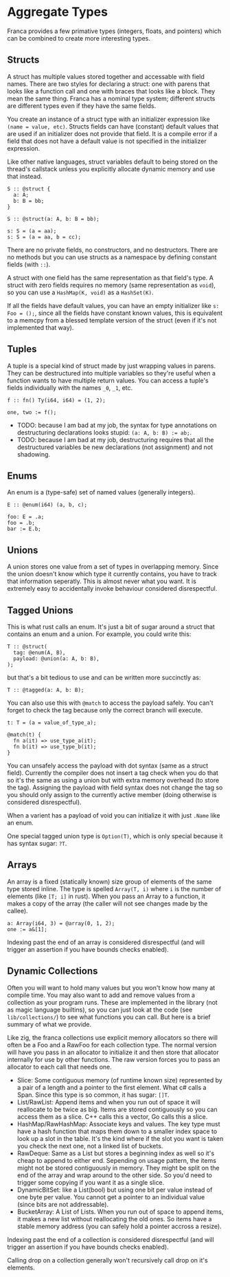 # Aggregate Types

Franca provides a few primative types (integers, floats, and pointers) 
which can be combined to create more interesting types. 

## Structs 

A struct has multiple values stored together and accessable with field names. 
There are two styles for declaring a struct: one with parens that looks like a function call
and one with braces that looks like a block. They mean the same thing. Franca has a nominal type 
system; different structs are different types even if they have the same fields. 

You create an instance of a struct type with an initializer expression like `(name = value, etc)`. 
Structs fields can have (constant) default values that are used if an initializer 
does not provide that field. It is a compile error if a field that does not have a default 
value is not specified in the initializer expression. 

Like other native languages, struct variables default to being stored on the thread's callstack 
unless you explicitly allocate dynamic memory and use that instead. 

```
S :: @struct {
  a: A;
  b: B = bb;
}

S :: @struct(a: A, b: B = bb);

s: S = (a = aa);
s: S = (a = aa, b = cc);
```

There are no private fields, no constructors, and no destructors. 
There are no methods but you can use structs as a namespace by 
defining constant fields (with `::`). 

A struct with one field has the same representation as that field's type. 
A struct with zero fields requires no memory (same representation as `void`), 
so you can use a `HashMap(K, void)` as a `HashSet(K)`. 

If all the fields have default values, you can have an empty initializer like `s: Foo = ();`, 
since all the fields have constant known values, this is equivalent to a memcpy from a blessed 
template version of the struct (even if it's not implemented that way). 

## Tuples

A tuple is a special kind of struct made by just wrapping values in parens. 
They can be destructured into multiple variables so they're useful when 
a function wants to have multiple return values. You can access a tuple's fields 
individually with the names `_0`, `_1`, etc. 

```
f :: fn() Ty(i64, i64) = (1, 2);

one, two := f();
```

- TODO: because I am bad at my job, the syntax for type annotations 
on destructuring declarations looks stupid: `(a: A, b: B) := ab;`. 
- TODO: because I am bad at my job, destructuring requires that all 
the destructured variables be new declarations (not assignment) and not shadowing. 

## Enums

An enum is a (type-safe) set of named values (generally integers). 

```
E :: @enum(i64) (a, b, c);

foo: E = .a;
foo = .b;
bar := E.b;
```

## Unions

A union stores one value from a set of types in overlapping memory. 
Since the union doesn't know which type it currently contains, 
you have to track that information seperatly. This is almost never what you want. 
It is extremely easy to accidentally invoke behaviour considered disrespectful. 

## Tagged Unions

This is what rust calls an enum. 
It's just a bit of sugar around a struct that contains an enum and a union. 
For example, you could write this: 

```
T :: @struct(
  tag: @enum(A, B),
  payload: @union(a: A, b: B),
);
```

but that's a bit tedious to use and can be written more succinctly as: 

```
T :: @tagged(a: A, b: B);
```

You can also use this with `@match` to access the payload safely. 
You can't forget to check the tag because only the correct branch will execute. 

```
t: T = (a = value_of_type_a);

@match(t) {
  fn a(it) => use_type_a(it);
  fn b(it) => use_type_b(it);
}
```

You can unsafely access the payload with dot syntax (same as a struct field). 
Currently the compiler does not insert a tag check when you do that so it's the 
same as using a union but with extra memory overhead (to store the tag). 
Assigning the payload with field syntax does not change the tag so you should 
only assign to the currently active member (doing otherwise is considered disrespectful). 

When a varient has a payload of void you can initialize it with just `.Name` like an enum. 

One special tagged union type is `Option(T)`, which is only special because it has syntax sugar: `?T`. 

## Arrays

An array is a fixed (statically known) size group of elements of the same type stored inline. 
The type is spelled `Array(T, i)` where `i` is the number of elements (like `[T; i]` in rust). 
When you pass an Array to a function, it makes a copy of the array (the caller will not see 
changes made by the callee). 

```
a: Array(i64, 3) = @array(0, 1, 2);
one := a&[1];
```

Indexing past the end of an array is considered disrespectful 
(and will trigger an assertion if you have bounds checks enabled). 

## Dynamic Collections

Often you will want to hold many values but you won't know how many at compile time. 
You may also want to add and remove values from a collection as your program runs. 
These are implemented in the library (not as magic language builtins), 
so you can just look at the code (see `lib/collections/`) to see what functions 
you can call. But here is a brief summary of what we provide. 

Like zig, the franca collections use explicit memory allocators so there 
will often be a Foo and a RawFoo for each collection type. The 
normal version will have you pass in an allocator to initialize it 
and then store that allocator internally for use by other functions. 
The raw version forces you to pass an allocator to each call that needs one. 

- Slice: Some contiguous memory (of runtime known size) represented by a pair of a length 
and a pointer to the first element. What c# calls a Span. Since this type is so common, 
it has sugar: `[]T`. 
- List/RawList: Append items and when you run out of space it will reallocate to be twice as big. 
Items are stored contiguously so you can access them as a slice. C++ calls this a vector, 
Go calls this a slice.
- HashMap/RawHashMap: Associate keys and values. The key type must have a hash function 
that maps them down to a smaller index space to look up a slot in the table. 
It's the kind where if the slot you want is taken you check the next one, not a linked list of buckets. 
- RawDeque: Same as a List but stores a beginning index as well so it's cheap to append to either end. 
Sepending on usage pattern, the items might not be stored contiguously in memory. They might be split 
on the end of the array and wrap around to the other side. So you'd need to trigger some copying 
if you want it as a single slice. 
- DynamicBitSet: like a List(bool) but using one bit per value instead of one byte per value. 
You cannot get a pointer to an individual value (since bits are not addressable). 
- BucketArray: A List of Lists. When you run out of space to append items, it makes a new list 
without reallocating the old ones. So items have a stable memory address (you can safely hold 
a pointer accross a resize). 

Indexing past the end of a collection is considered disrespectful 
(and will trigger an assertion if you have bounds checks enabled). 

Calling drop on a collection generally won't recursively call drop on it's elements. 

